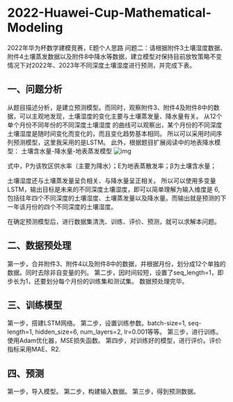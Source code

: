 # 2022-Huawei-Cup-Mathematical-Modeling
2022年华为杯数学建模竞赛，E题个人思路
问题二：请根据附件3土壤湿度数据、附件4土壤蒸发数据以及附件8中降水等数据，建立模型对保持目前放牧策略不变情况下对2022年、2023年不同深度土壤湿度进行预测，并完成下表。
## 一、问题分析
从题目描述分析，是建立预测模型。而同时，观察附件3、附件4及附件8中的数据，可以主观地发现，土壤湿度的变化主要与土壤蒸发量、降水量有关。
从12个 单个月份不同年份的不同深度土壤湿度 的曲线可以观察出，某个月份的不同深度土壤湿度是随时间变化而变化的，而且变化趋势基本相同。
所以可以采用时间序列预测模型，这里我采用的是LSTM。
此外，根据题目扩展阅读中的地表降水模型：
土壤含水量-降水量-地表蒸发模型
![img](file:///.\readme_figure\666.png)
                                                    
式中，P为该牧区供水率（主要为降水）；E为地表蒸散发率；β为土壤含水量；

土壤湿度还与土壤蒸发量呈负相关、与降水量呈正相关。
所以可以使用多变量LSTM，输出目标是未来的不同深度土壤湿度，即可以简单理解为输入维度是 6, 包括往年四个不同深度的土壤湿度、土壤蒸发量以及降水量。而输出就是预测的下一年该月份的四个不同深度的土壤湿度。

在确定预测模型后，进行数据集清洗、训练、评价、预测，就可以求解本问题。
## 二、数据预处理
第一步，合并附件3、附件4以及附件8中的数据，并根据月份，划分成12个单独的数据。同时去除非自变量的列。
第二步，因时间较短，设置了seq_length=1，即步长为1，还要划分每个月份的训练集和测试集。
数据预处理完毕。
## 三、训练模型
第一步，搭建LSTM网络。
第二步，设置训练参数。batch-size=1, seq-length=1, hidden_size=6, num_layers=2, lr=0.001等等。
第三步，进行训练。使用Adam优化器，MSE损失函数。
第四步，对训练好的模型，进行评价。评价指标采用MAE、R2.
## 四、预测
第一步，导入模型。
第二步，构建输入数据。
第三步，得到预测数据。
